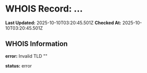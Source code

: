 # WHOIS Record: ...

**Last Updated:** 2025-10-10T03:20:45.501Z
**Checked At:** 2025-10-10T03:20:45.501Z

## WHOIS Information

**error:** Invalid TLD ""

**status:** error


